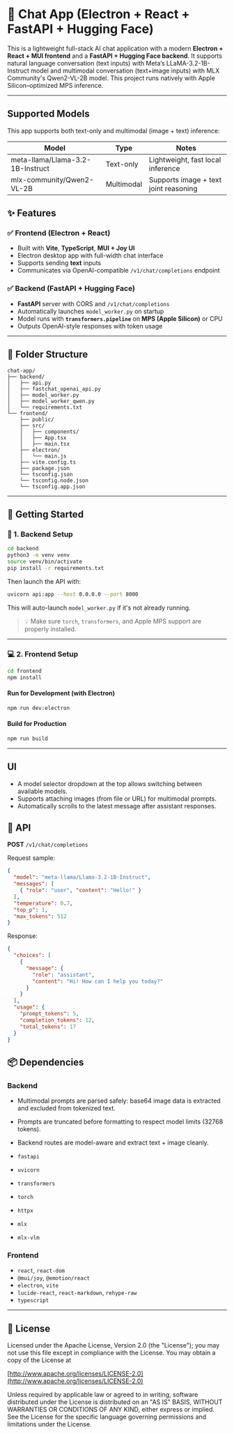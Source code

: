# 🧠 Chat App (Electron + React + FastAPI + Hugging Face)

This is a lightweight full-stack AI chat application with a modern **Electron + React + MUI frontend** and a **FastAPI + Hugging Face backend**. It supports natural language conversation (text inputs) with Meta’s LLaMA-3.2-1B-Instruct model and multimodal conversation (text+image inputs) with MLX Community's Qwen2-VL-2B model. This project runs natively with Apple Silicon–optimized MPS inference.

---

## Supported Models

This app supports both text-only and multimodal (image + text) inference:

| Model                             | Type       | Notes                                  |
|----------------------------------|------------|----------------------------------------|
| meta-llama/Llama-3.2-1B-Instruct | Text-only  | Lightweight, fast local inference      |
| mlx-community/Qwen2-VL-2B        | Multimodal | Supports image + text joint reasoning  |

## ✨ Features

### ✅ Frontend (Electron + React)
- Built with **Vite**, **TypeScript**, **MUI + Joy UI**
- Electron desktop app with full-width chat interface
- Supports sending **text** inputs
- Communicates via OpenAI-compatible `/v1/chat/completions` endpoint

### ✅ Backend (FastAPI + Hugging Face)
- **FastAPI** server with CORS and `/v1/chat/completions`
- Automatically launches `model_worker.py` on startup
- Model runs with **`transformers.pipeline`** on **MPS (Apple Silicon)** or CPU
- Outputs OpenAI-style responses with token usage

---

## 🧱 Folder Structure

```
chat-app/
├── backend/
│   ├── api.py
│   ├── fastchat_openai_api.py
│   ├── model_worker.py
│   ├── model_worker_qwen.py
│   └── requirements.txt
└── frontend/
    ├── public/
    ├── src/
    │   ├── components/
    │   ├── App.tsx
    │   ├── main.tsx
    ├── electron/
    │   └── main.js
    ├── vite.config.ts
    ├── package.json
    └── tsconfig.json
    └── tsconfig.node.json    
    └── tsconfig.app.json    
```

---

## 🚀 Getting Started

### 🔧 1. Backend Setup

```bash
cd backend
python3 -m venv venv
source venv/bin/activate
pip install -r requirements.txt
```

Then launch the API with:

```bash
uvicorn api:app --host 0.0.0.0 --port 8000
```

This will auto-launch `model_worker.py` if it's not already running.

> 💡 Make sure `torch`, `transformers`, and Apple MPS support are properly installed.

---

### 💻 2. Frontend Setup

```bash
cd frontend
npm install
```

#### Run for Development (with Electron)

```bash
npm run dev:electron
```

#### Build for Production

```bash
npm run build
```

---

## UI

- A model selector dropdown at the top allows switching between available models.
- Supports attaching images (from file or URL) for multimodal prompts.
- Automatically scrolls to the latest message after assistant responses.

## 📝 API

**POST** `/v1/chat/completions`

Request sample:
```json
{
  "model": "meta-llama/Llama-3.2-1B-Instruct",
  "messages": [
    { "role": "user", "content": "Hello!" }
  ],
  "temperature": 0.7,
  "top_p": 1,
  "max_tokens": 512
}
```

Response:
```json
{
  "choices": [
    {
      "message": {
        "role": "assistant",
        "content": "Hi! How can I help you today?"
      }
    }
  ],
  "usage": {
    "prompt_tokens": 5,
    "completion_tokens": 12,
    "total_tokens": 17
  }
}
```

## 📦 Dependencies

### Backend

- Multimodal prompts are parsed safely: base64 image data is extracted and excluded from tokenized text.
- Prompts are truncated before formatting to respect model limits (32768 tokens).
- Backend routes are model-aware and extract text + image cleanly.

- `fastapi`
- `uvicorn`
- `transformers`
- `torch`
- `httpx`
- `mlx`
- `mlx-vlm`

### Frontend
- `react`, `react-dom`
- `@mui/joy`, `@emotion/react`
- `electron`, `vite`
- `lucide-react`, `react-markdown`, `rehype-raw`
- `typescript`

---

## 🔐 License

Licensed under the Apache License, Version 2.0 (the "License"); you may not use this file except in compliance with the License. You may obtain a copy of the License at

[http://www.apache.org/licenses/LICENSE-2.0](http://www.apache.org/licenses/LICENSE-2.0)

Unless required by applicable law or agreed to in writing, software distributed under the License is distributed on an "AS IS" BASIS, WITHOUT WARRANTIES OR CONDITIONS OF ANY KIND, either express or implied. See the License for the specific language governing permissions and limitations under the License.
